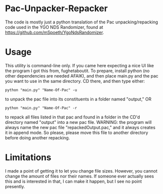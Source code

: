 # Pac-Unpacker-Repacker
The code is mostly just a python translation of the Pac unpacking/repacking code used in the YGO NDS Randomizer, found at https://github.com/mSpoeth/YgoNdsRandomizer.

# Usage
This utility is command-line only. If you came here expecting a nice UI like the program I got this from, fughetaboutit. To prepare, install python (no other dependencies are needed AFAIK), and then place main.py and the pac you want to use in the same directory. CD there, and then type either:

``` python "main.py" "Name-Of-Pac" -u ```

to unpack the pac file into its constituents in a folder named "output," OR

``` python "main.py" "Name-Of-Pac" -r ```

to repack all files listed in that pac and found in a folder in the CD'd directory named "output" into a new pac file.
WARNING: the program will always name the new pac file "repackedOutput.pac," and it always creates it in append mode. So please, please move this file to another directory before doing another repacking.

# Limitations
I made a point of getting it to let you change file sizes. However, you cannot change the amount of files nor their names. If someone ever actually sees this and is interested in that, I can make it happen, but I see no point presently.
